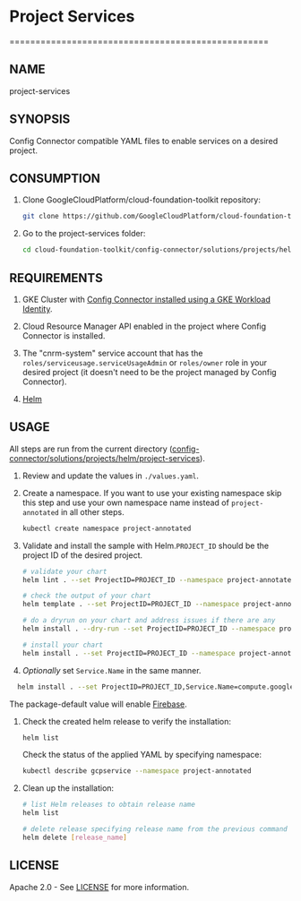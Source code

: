 # Project Services

==================================================

## NAME

  project-services

## SYNOPSIS

  Config Connector compatible YAML files to enable services on a desired project.

## CONSUMPTION

  1. Clone GoogleCloudPlatform/cloud-foundation-toolkit repository:

      ```bash
      git clone https://github.com/GoogleCloudPlatform/cloud-foundation-toolkit.git
      ```

  1. Go to the project-services folder:

      ```bash
      cd cloud-foundation-toolkit/config-connector/solutions/projects/helm/project-services
      ```

## REQUIREMENTS

1. GKE Cluster with [Config Connector installed using a GKE Workload Identity](https://cloud.google.com/config-connector/docs/how-to/install-upgrade-uninstall#workload-identity).

1. Cloud Resource Manager API enabled in the project where Config Connector is installed.

1. The "cnrm-system" service account that has the `roles/serviceusage.serviceUsageAdmin` or `roles/owner` role in your desired project (it doesn't need to be the project managed by Config Connector).

1. [Helm](../../../README.md#helm)

## USAGE

All steps are run from the current directory ([config-connector/solutions/projects/helm/project-services](.)).

1. Review and update the values in `./values.yaml`.

1. Create a namespace. If you want to use your existing namespace skip this step and use your own namespace name instead of `project-annotated` in all other steps.

    ```bash
    kubectl create namespace project-annotated
    ```

1. Validate and install the sample with Helm.`PROJECT_ID` should be the project ID of the desired project.

    ```bash
    # validate your chart
    helm lint . --set ProjectID=PROJECT_ID --namespace project-annotated

    # check the output of your chart
    helm template . --set ProjectID=PROJECT_ID --namespace project-annotated

    # do a dryrun on your chart and address issues if there are any
    helm install . --dry-run --set ProjectID=PROJECT_ID --namespace project-annotated --generate-name

    # install your chart
    helm install . --set ProjectID=PROJECT_ID --namespace project-annotated --generate-name
    ```

1. _Optionally_ set `Service.Name` in the same manner.

  ```bash
    helm install . --set ProjectID=PROJECT_ID,Service.Name=compute.googleapis.com
  ```

  The package-default value will enable [Firebase](https://firebase.google.com/docs).

1. Check the created helm release to verify the installation:

    ```bash
    helm list
    ```

    Check the status of the applied YAML by specifying namespace:

    ```bash
    kubectl describe gcpservice --namespace project-annotated
    ```

1. Clean up the installation:

    ```bash
    # list Helm releases to obtain release name
    helm list

    # delete release specifying release name from the previous command output.
    helm delete [release_name]
    ```

## LICENSE

Apache 2.0 - See [LICENSE](/LICENSE) for more information.
